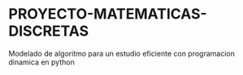 # PROYECTO-MATEMATICAS-DISCRETAS
Modelado de algoritmo para un estudio eficiente con programacion dinamica en python
